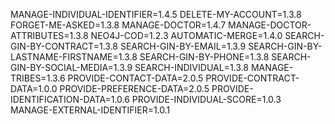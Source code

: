 MANAGE-INDIVIDUAL-IDENTIFIER=1.4.5
DELETE-MY-ACCOUNT=1.3.8
FORGET-ME-ASKED=1.3.8
MANAGE-DOCTOR=1.4.7
MANAGE-DOCTOR-ATTRIBUTES=1.3.8
NEO4J-COD=1.2.3
AUTOMATIC-MERGE=1.4.0
SEARCH-GIN-BY-CONTRACT=1.3.8
SEARCH-GIN-BY-EMAIL=1.3.9
SEARCH-GIN-BY-LASTNAME-FIRSTNAME=1.3.8
SEARCH-GIN-BY-PHONE=1.3.8
SEARCH-GIN-BY-SOCIAL-MEDIA=1.3.9
SEARCH-INDIVIDUAL=1.3.8
MANAGE-TRIBES=1.3.6
PROVIDE-CONTACT-DATA=2.0.5
PROVIDE-CONTRACT-DATA=1.0.0
PROVIDE-PREFERENCE-DATA=2.0.5
PROVIDE-IDENTIFICATION-DATA=1.0.6
PROVIDE-INDIVIDUAL-SCORE=1.0.3
MANAGE-EXTERNAL-IDENTIFIER=1.0.1
